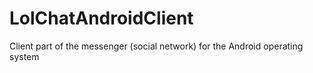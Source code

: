 # LolChatAndroidClient
Client part of the messenger (social network) for the Android operating system
